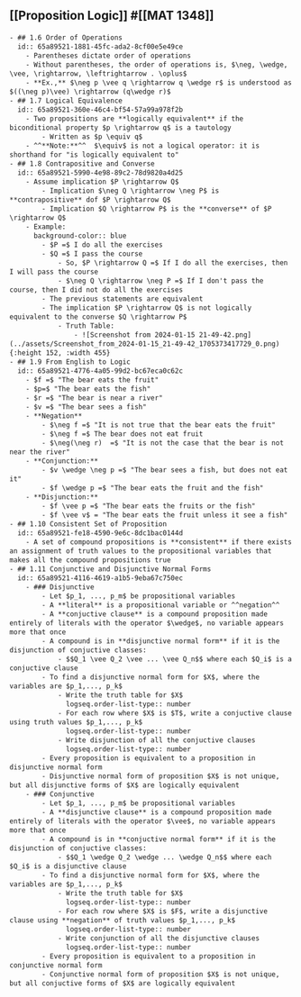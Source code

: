 ## [[Proposition Logic]] #[[MAT 1348]]
	- ## 1.6 Order of Operations
	  id:: 65a89521-1881-45fc-ada2-8cf00e5e49ce
		- Parentheses dictate order of operations
		- Without parentheses, the order of operations is, $\neg, \wedge, \vee, \rightarrow, \leftrightarrow . \oplus$
		- **Ex.,** $\neg p \vee q \rightarrow q \wedge r$ is understood as $((\neg p)\vee) \rightarrow (q\wedge r)$
	- ## 1.7 Logical Equivalence
	  id:: 65a89521-360e-46c4-bf54-57a99a978f2b
		- Two propositions are **logically equivalent** if the biconditional property $p \rightarrow q$ is a tautology
			- Written as $p \equiv q$
		- ^^**Note:**^^  $\equiv$ is not a logical operator: it is shorthand for "is logically equivalent to"
	- ## 1.8 Contrapositive and Converse
	  id:: 65a89521-5990-4e98-89c2-78d9820a4d25
		- Assume implication $P \rightarrow Q$
			- Implication $\neg Q \rightarrow \neg P$ is **contrapositive** dof $P \rightarrow Q$
			- Implication $Q \rightarrow P$ is the **converse** of $P \rightarrow Q$
		- Example:
		  background-color:: blue
			- $P =$ I do all the exercises
			- $Q =$ I pass the course
				- So, $P \rightarrow Q =$ If I do all the exercises, then I will pass the course
				- $\neg Q \rightarrow \neg P =$ If I don't pass the course, then I did not do all the exercises
			- The previous statements are equivalent
			- The implication $P \rightarrow Q$ is not logically equivalent to the converse $Q \rightarrow P$
				- Truth Table:
					- ![Screenshot from 2024-01-15 21-49-42.png](../assets/Screenshot_from_2024-01-15_21-49-42_1705373417729_0.png){:height 152, :width 455}
	- ## 1.9 From English to Logic
	  id:: 65a89521-4776-4a05-99d2-bc67eca0c62c
		- $f =$ "The bear eats the fruit"
		- $p=$ "The bear eats the fish"
		- $r =$ "The bear is near a river"
		- $v =$ "The bear sees a fish"
		- **Negation**
			- $\neg f =$ "It is not true that the bear eats the fruit"
			- $\neg f =$ The bear does not eat fruit
			- $\neg(\neg r)  =$ "It is not the case that the bear is not near the river"
		- **Conjunction:**
			- $v \wedge \neg p =$ "The bear sees a fish, but does not eat it"
			- $f \wedge p =$ "The bear eats the fruit and the fish"
		- **Disjunction:**
			- $f \vee p =$ "The bear eats the fruits or the fish"
			- $f \vee v$ = "The bear eats the fruit unless it see a fish"
	- ## 1.10 Consistent Set of Proposition
	  id:: 65a89521-fe18-4590-9e6c-8dc1bac0144d
		- A set of compound propositions is **consistent** if there exists an assignment of truth values to the propositional variables that makes all the compound propositions true
	- ## 1.11 Conjunctive and Disjunctive Normal Forms
	  id:: 65a89521-4116-4619-a1b5-9eba67c750ec
		- ### Disjunctive
			- Let $p_1, ..., p_m$ be propositional variables
			- A **literal** is a propositional variable or ^^negation^^
			- A **conjuctive clause** is a compound proposition made entirely of literals with the operator $\wedge$, no variable appears more that once
			- A compound is in **disjunctive normal form** if it is the disjunction of conjuctive classes:
				- $$Q_1 \vee Q_2 \vee ... \vee Q_n$$ where each $Q_i$ is a conjuctive clause
			- To find a disjunctive normal form for $X$, where the variables are $p_1,..., p_k$
				- Write the truth table for $X$
				  logseq.order-list-type:: number
				- For each row where $X$ is $T$, write a conjuctive clause using truth values $p_1,..., p_k$
				  logseq.order-list-type:: number
				- Write disjunction of all the conjuctive clauses
				  logseq.order-list-type:: number
			- Every proposition is equivalent to a proposition in disjunctive normal form
			- Disjunctive normal form of proposition $X$ is not unique, but all disjunctive forms of $X$ are logically equivalent
		- ### Conjunctive
			- Let $p_1, ..., p_m$ be propositional variables
			- A **disjunctive clause** is a compound proposition made entirely of literals with the operator $\vee$, no variable appears more that once
			- A compound is in **conjuctive normal form** if it is the disjunction of conjuctive classes:
				- $$Q_1 \wedge Q_2 \wedge ... \wedge Q_n$$ where each $Q_i$ is a disjunctive clause
			- To find a disjunctive normal form for $X$, where the variables are $p_1,..., p_k$
				- Write the truth table for $X$
				  logseq.order-list-type:: number
				- For each row where $X$ is $F$, write a disjunctive clause using **negation** of truth values $p_1,..., p_k$
				  logseq.order-list-type:: number
				- Write conjunction of all the disjunctive clauses
				  logseq.order-list-type:: number
			- Every proposition is equivalent to a proposition in conjunctive normal form
			- Conjunctive normal form of proposition $X$ is not unique, but all conjuctive forms of $X$ are logically equivalent